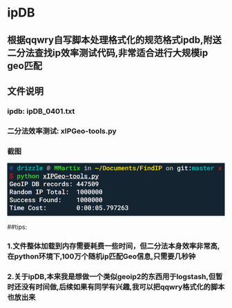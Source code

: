 # ipDB
## 根据qqwry自写脚本处理格式化的规范格式ipdb,附送二分法查找ip效率测试代码,非常适合进行大规模ip geo匹配

## 文件说明
### ipdb: ipDB_0401.txt
### 二分法效率测试: xIPGeo-tools.py

### 截图
![image](https://github.com/DrizzleRisk/ipDB/blob/master/screen.png)

##tips:
### 1.文件整体加载到内存需要耗费一些时间，但二分法本身效率非常高,在python环境下,100万个随机ip匹配Geo信息,只需要几秒钟
### 2.关于ipDB,本来我是想做一个类似geoip2的东西用于logstash,但暂时还没有时间做,后续如果有同学有兴趣,我可以把qqwry格式化的脚本也放出来